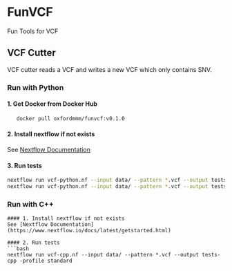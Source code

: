 # FunVCF
Fun Tools for VCF
## VCF Cutter
VCF cutter reads a VCF and writes a new VCF which only contains SNV.

### Run with Python
#### 1. Get Docker from Docker Hub 
```bash
   docker pull oxfordmmm/funvcf:v0.1.0
```
#### 2. Install nextflow if not exists
See [Nextflow Documentation](https://www.nextflow.io/docs/latest/getstarted.html)

#### 3. Run tests
```bash
nextflow run vcf-python.nf --input data/ --pattern *.vcf --output tests-python -profile docker
nextflow run vcf-python.nf --input data/ --pattern *.vcf --output tests-python -with-singularity /home/ubuntu/fan/funvcf-v0.1.0.img
```

### Run with C++
```
#### 1. Install nextflow if not exists
See [Nextflow Documentation](https://www.nextflow.io/docs/latest/getstarted.html)

#### 2. Run tests
```bash
nextflow run vcf-cpp.nf --input data/ --pattern *.vcf --output tests-cpp -profile standard
```
